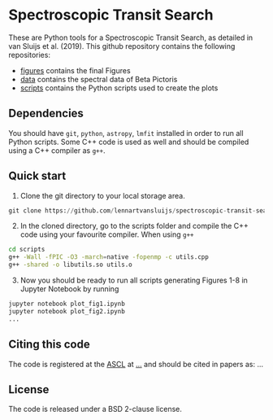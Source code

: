 # Spectroscopic Transit Search

These are Python tools for a Spectroscopic Transit Search, as detailed in van Sluijs et al. (2019). This github repository contains the following repositories:
* [figures](https://github.com/lennartvansluijs/spectroscopic-transit-search/paper) contains the final Figures
* [data](https://github.com/lennartvansluijs/spectroscopic-transit-search/data) contains the spectral data of Beta Pictoris
* [scripts](https://github.com/lennartvansluijs/spectroscopic-transit-search/paper) contains the Python scripts used to create the plots

## Dependencies
You should have `git`, `python`, `astropy`, `lmfit` installed in order to run all Python scripts. Some C++ code is used as well and should be compiled using a C++ compiler as `g++`.

## Quick start
1. Clone the git directory to your local storage area.
```python
git clone https://github.com/lennartvansluijs/spectroscopic-transit-search <local folder>
```
2. In the cloned directory, go to the scripts folder and compile the C++ code using your favourite compiler. When using `g++`
```bash
cd scripts
g++ -Wall -fPIC -O3 -march=native -fopenmp -c utils.cpp
g++ -shared -o libutils.so utils.o
```
3. Now you should be ready to run all scripts generating Figures 1-8 in Jupyter Notebook by running
```bash
jupyter notebook plot_fig1.ipynb
jupyter notebook plot_fig2.ipynb
...
```

## Citing this code

The code is registered at the [ASCL](http://ascl.net/) at
[...](...) and should be cited in papers
as: ...

## License

The code is released under a BSD 2-clause license.
